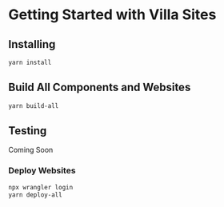 # Getting Started with Villa Sites

## Installing
```bash
yarn install
```

## Build All Components and Websites

```bash
yarn build-all
```

## Testing

Coming Soon

### Deploy Websites

```bash
npx wrangler login
yarn deploy-all
```

